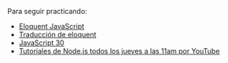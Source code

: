 Para seguir practicando:

* [Eloquent JavaScript](http://eloquentjavascript.net/)
* [Traducción de eloquent](http://hectorip.github.io/Eloquent-JavaScript-ES-online/)
* [JavaScript 30](https://javascript30.com/)
* [Tutoriales de Node.js todos los jueves a las 11am por YouTube](https://www.youtube.com/playlist?list=PLvq-jIkSeTUY3gY-ptuqkNEXZHsNwlkND)